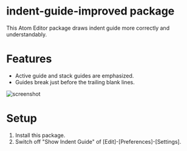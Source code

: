 # indent-guide-improved package

This Atom Editor package draws indent guide more correctly and understandably.

# Features

* Active guide and stack guides are emphasized.
* Guides break just before the trailing blank lines.

![screenshot](https://raw.githubusercontent.com/harai/indent-guide-improved/master/doc/demo.gif)

# Setup

1. Install this package.
1. Switch off "Show Indent Guide" of [Edit]-[Preferences]-[Settings].
